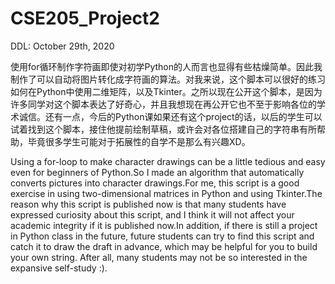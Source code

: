 # CSE205_Project2
DDL: October 29th, 2020

使用for循环制作字符画即使对初学Python的人而言也显得有些枯燥简单。因此我制作了可以自动将图片转化成字符画的算法。对我来说，这个脚本可以很好的练习如何在Python中使用二维矩阵，以及Tkinter。之所以现在公开这个脚本，是因为许多同学对这个脚本表达了好奇心，并且我想现在再公开它也不至于影响各位的学术诚信。还有一点，今后的Python课如果还有这个project的话，以后的学生可以试着找到这个脚本，接住他提前绘制草稿，或许会对各位搭建自己的字符串有所帮助，毕竟很多学生可能对于拓展性的自学不是那么有兴趣XD。

Using a for-loop to make character drawings can be a little tedious and easy even for beginners of Python.So I made an algorithm that automatically converts pictures into character drawings.For me, this script is a good exercise in using two-dimensional matrices in Python and using Tkinter.The reason why this script is published now is that many students have expressed curiosity about this script, and I think it will not affect your academic integrity if it is published now.In addition, if there is still a project in Python class in the future, future students can try to find this script and catch it to draw the draft in advance, which may be helpful for you to build your own string. After all, many students may not be so interested in the expansive self-study :).
